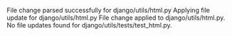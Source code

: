 File change parsed successfully for django/utils/html.py
Applying file update for django/utils/html.py
File change applied to django/utils/html.py.
No file updates found for django/utils/tests/test_html.py.
